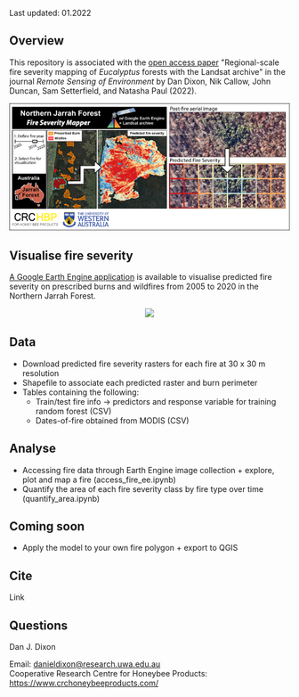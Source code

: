 Last updated: 01.2022 

Overview
--------

This repository is associated with the [open access paper](https://www.google.com "Google's Homepage")
 "Regional-scale fire severity mapping of *Eucalyptus* forests with the Landsat archive" in the journal *Remote Sensing of Environment* by Dan Dixon, Nik Callow, John Duncan, Sam Setterfield, and Natasha Paul (2022). 

<p align="center">
  <img src="figs/graph-abs2.png" />
</p>

Visualise fire severity
--------
[A Google Earth Engine application](https://danieljdixon1991.users.earthengine.app/view/njf-fire-sev-app "njf-fire-sev-app") is available to visualise predicted fire severity on prescribed burns and wildfires from 2005 to 2020 in the Northern Jarrah Forest. 

<p align="center">
  <img src="figs/app-demo.gif" />
</p>

Data
--------
  - Download predicted fire severity rasters for each fire at 30 x 30 m resolution
  - Shapefile to associate each predicted raster and burn perimeter
  - Tables containing the following:
    - Train/test fire info -> predictors and response variable for training random forest (CSV)
    - Dates-of-fire obtained from MODIS (CSV)
 
Analyse
--------
   -  Accessing fire data through Earth Engine image collection + explore, plot and map a fire (access_fire_ee.ipynb)
   -  Quantify the area of each fire severity class by fire type over time (quantify_area.ipynb)

Coming soon
--------
   -  Apply the model to your own fire polygon + export to QGIS

Cite
--------
Link

Questions
--------
Dan J. Dixon

Email: danieldixon@research.uwa.edu.au  
Cooperative Research Centre for Honeybee Products: https://www.crchoneybeeproducts.com/
